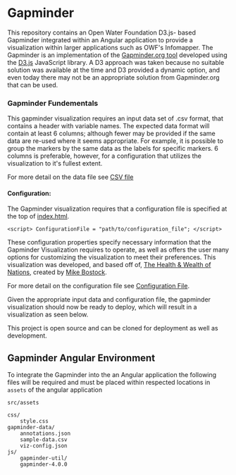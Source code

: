 # Gapminder

This repository contains an Open Water Foundation  D3.js- based Gapminder integrated within an Angular application to provide a visualization within larger applications such as OWF's Infomapper.  The Gapminder is an implementation of the [Gapminder.org tool](https://www.gapminder.org/) developed using the [D3.js](https://d3js.org/) JavaScript library. A D3 approach was taken because no suitable solution was available at the time and D3 provided a dynamic option, and even today there may not be an appropriate solution from Gapminder.org that can be used.

### Gapminder Fundementals  

This gapminder visualization requires an input data set of .csv format, that contains a header with variable names. The expected data format will contain at least 6 columns; although fewer may be provided if the same data are re-used where it seems appropriate.
For example, it is possible to group the markers by the same data as the labels for specific markers. 6 columns is preferable, however, for a configuration that utilizes the visualization to it's fullest extent.

For more detail on the data file see [CSV file](https://github.com/OpenWaterFoundation/owf-lib-viz-d3-js/blob/master/v4/gapminder/Gapminder-‐-CSV-Data-File)

#### Configuration:

The Gapminder visualization requires that a configuration file is specified at the top of [index.html](https://github.com/OpenWaterFoundation/owf-lib-viz-d3-js/blob/master/v4/gapminder/Gapminder-‐-index.html).

```
<script> ConfigurationFile = "path/to/configuration_file"; </script>
```

These configuration properties specify necessary information that the Gapminder Visualization requires to operate, as well as offers the user many options for customizing the visualization to meet their preferences. This visualization was developed, and based off of, [The Health & Wealth of Nations](https://bost.ocks.org/mike/nations/), created by [Mike Bostock](https://bost.ocks.org/mike/).

For more detail on the configuration file see [Configuration File](https://github.com/OpenWaterFoundation/owf-lib-viz-d3-js/blob/master/v4/gapminder/Gapminder-‐-configuration-file).

Given the appropriate input data and configuration file, the gapminder visualization should now be ready to deploy, which will result in a visualization as seen below.

This project is open source and can be cloned for deployment as well as development.



## Gapminder Angular Environment 

To integrate the Gapminder into the an Angular application the following files will be required and must be placed within respected locations in ``assets`` of the angular application 

``src/assets``

```
css/
	style.css
gapminder-data/
	annotations.json
	sample-data.csv
	viz-config.json 
js/
	gapminder-util/
	gapminder-4.0.0
	
```



